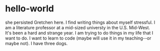 # hello-world
she persisted
Gretchen here. I find writing things about myself stressful. 
I am a literature professor at a mid-sized universty in the U.S. Mid-West.  
It's been a hard and strange year. 
I am trying to do things in my life that I want to do. I want to learn to code (maybe will use it in my teaching--or maybe not). 
I have three dogs.
